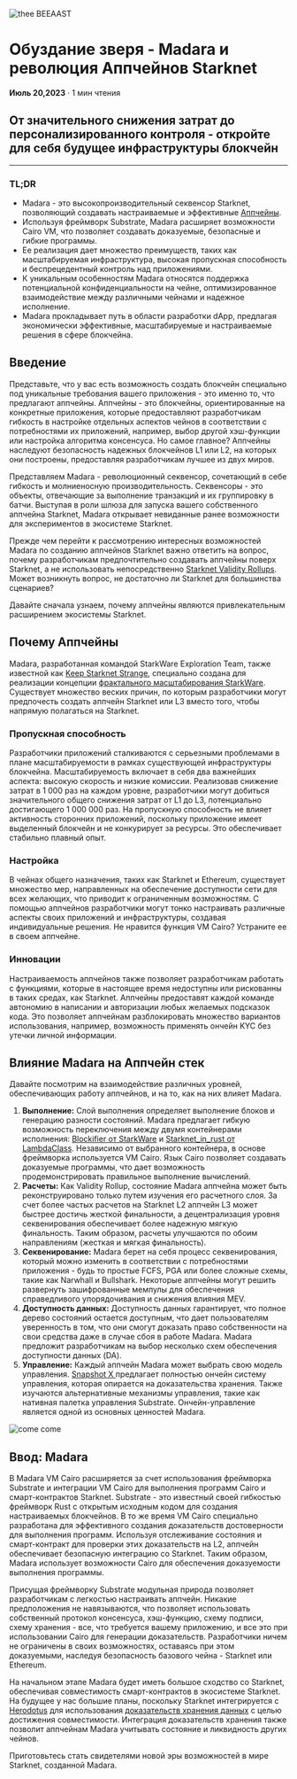 ![thee BEEAAST](https://imgur.com/EBwBNnB.jpg)

# Обуздание зверя - Madara и революция Аппчейнов Starknet

**Июль 20,2023** · 1 мин чтения

## От значительного снижения затрат до персонализированного контроля - откройте для себя будущее инфраструктуры блокчейн

***

### TL;DR

* Madara - это высокопроизводительный секвенсор Starknet, позволяющий создавать настраиваемые и эффективные [Аппчейны](https://www.starknet.io/en/posts/ecosystem/the-starknet-stacks-growth-spurt).
* Используя фреймворк Substrate, Madara расширяет возможности Cairo VM, что позволяет создавать доказуемые, безопасные и гибкие программы.
* Ее реализация дает множество преимуществ, таких как масштабируемая инфраструктура, высокая пропускная способность и беспрецедентный контроль над приложениями.
* К уникальным особенностям Madara относятся поддержка потенциальной конфиденциальности на чейне, оптимизированное взаимодействие между различными чейнами и надежное исполнение.
* Madara прокладывает путь в области разработки dApp, предлагая экономически эффективные, масштабируемые и настраиваемые решения в сфере блокчейна.


## Введение

Представьте, что у вас есть возможность создать блокчейн специально под уникальные требования вашего приложения - это именно то, что предлагают аппчейны. Аппчейны - это блокчейны, ориентированные на конкретные приложения, которые предоставляют разработчикам гибкость в настройке отдельных аспектов чейнов в соответствии с потребностями их приложений, например, выбор другой хэш-функции или настройка алгоритма консенсуса. Но самое главное? Аппчейны наследуют безопасность надежных блокчейнов L1 или L2, на которых они построены, предоставляя разработчикам лучшее из двух миров.

Представляем Madara - революционный секвенсор, сочетающий в себе гибкость и молниеносную производительность. Секвенсоры - это объекты, отвечающие за выполнение транзакций и их группировку в батчи. Выступая в роли шлюза для запуска вашего собственного аппчейна Starknet, Madara открывает невиданные ранее возможности для экспериментов в экосистеме Starknet. 

Прежде чем перейти к рассмотрению интересных возможностей Madara по созданию аппчейнов Starknet важно ответить на вопрос, почему разработчикам предпочтительно создавать аппчейны поверх Starknet, а не использовать непосредственно [Starknet Validity Rollups](https://starkware.co/resource/scaling-ethereum-navigating-the-blockchain-trilemma/#:~:text=top%20of%20them.-,Validity%20Rollups,-Validity%20rollups%2C%20also). Может возникнуть вопрос, не достаточно ли Starknet для большинства сценариев?

Давайте сначала узнаем, почему аппчейны являются привлекательным расширением экосистемы Starknet. 


## Почему Аппчейны

Madara, разработанная командой StarkWare Exploration Team, также известной как [Keep Starknet Strange](https://github.com/keep-starknet-strange), специально создана для реализации концепции [фрактального масштабирования StarkWare](https://medium.com/starkware/fractal-scaling-from-l2-to-l3-7fe238ecfb4f). Существует множество веских причин, по которым разработчики могут предпочесть создать аппчейн Starknet или L3 вместо того, чтобы напрямую полагаться на Starknet.


### Пропускная способность 

Разработчики приложений сталкиваются с серьезными проблемами в плане масштабируемости в рамках существующей инфраструктуры блокчейна. Масштабируемость включает в себя два важнейших аспекта: высокую скорость и низкие комиссии. Реализовав снижение затрат в 1 000 раз на каждом уровне, разработчики могут добиться значительного общего снижения затрат от L1 до L3, потенциально достигающего 1 000 000 раз. На пропускную способность не влияет активность сторонних приложений, поскольку приложение имеет выделенный блокчейн и не конкурирует за ресурсы. Это обеспечивает стабильно плавный опыт.

### Настройка

В чейнах общего назначения, таких как Starknet и Ethereum, существует множество мер, направленных на обеспечение доступности сети для всех желающих, что приводит к ограниченным возможностям. С помощью аппчейнов разработчики могут тонко настраивать различные аспекты своих приложений и инфраструктуры, создавая индивидуальные решения. Не нравится функция VM Cairo? Устраните ее в своем аппчейне.

### Инновации 

Настраиваемость аппчейнов также позволяет разработчикам работать с функциями, которые в настоящее время недоступны или рискованны в таких средах, как Starknet. Аппчейны предоставят каждой команде автономию в написании и авторизации любых желаемых подсказок кода. Это позволяет аппчейнам разблокировать множество вариантов использования, например, возможность применять ончейн KYC без утечки личной информации.

## Влияние Madara на Аппчейн cтек

Давайте посмотрим на взаимодействие различных уровней, обеспечивающих работу аппчейнов, и на то, как на них влияет Madara.

1. **Выполнение:** Слой выполнения определяет выполнение блоков и генерацию разности состояний. Madara предлагает гибкую возможность переключения между двумя контейнерами исполнения: [Blockifier от StarkWare](https://github.com/starkware-libs/blockifier) и [Starknet_in_rust от LambdaClass](https://github.com/lambdaclass/starknet_in_rust). Независимо от выбранного контейнера, в основе фреймворка используется VM Cairo. Язык Cairo позволяет создавать доказуемые программы, что дает возможность продемонстрировать правильное выполнение вычислений.
2. **Расчеты:** Как Validity Rollup, состояние Madara аппчейна может быть реконструировано только путем изучения его расчетного слоя. За счет более частых расчетов на Starknet L2 аппчейн L3 может быстрее достичь жесткой финальности, а децентрализация уровня секвенирования обеспечивает более надежную мягкую финальность. Таким образом, расчеты улучшаются по обоим направлениям (жесткая и мягкая финальность).
3. **Секвенирование:** Madara берет на себя процесс секвенирования, который можно изменить в соответствии с потребностями приложения - будь то простые FCFS, PGA или более сложные схемы, такие как Narwhall и Bullshark. Некоторые аппчейны могут решить развернуть зашифрованные мемпулы для обеспечения справедливого упорядочивания и снижения влияния MEV.
4. **Доступность данных:**  Доступность данных гарантирует, что полное дерево состояний остается доступным, что дает пользователям уверенность в том, что они смогут доказать право собственности на свои средства даже в случае сбоя в работе Madara. Madara предложит разработчикам на выбор несколько схем обеспечения доступности данных (DA).
5. **Управление:** Каждый аппчейн Madara может выбрать свою модель управления. [Snapshot X ](https://twitter.com/SnapshotLabs)предлагает полностью ончейн систему управления, которая опирается на доказательства хранения. Также изучаются альтернативные механизмы управления, такие как нативная палетка управления Substrate. Ончейн-управление является одной из основных ценностей Madara.

![come come](https://lh4.googleusercontent.com/i7bXi2IPV-LTLzEgueA2SPHGULUFDj1OX4IznOQr5BeZe0hcey-VXA5TOV6q9XaVqBGAcYiie7u7uxw7q1ByZxjkPQKHERqKJTxhdDdTSgBQy8smyNO3jEHiNJv7Eqh8BMxjj4fFlQAW6gm-hQMzyIU)


## Ввод: Madara

В Madara VM Cairo расширяется за счет использования фреймворка Substrate и интеграции VM Cairo для выполнения программ Cairo и смарт-контрактов Starknet. Substrate - это известный своей гибкостью фреймворк Rust с открытым исходным кодом для создания настраиваемых блокчейнов. В то же время VM Cairo специально разработана для эффективного создания доказательств достоверности для выполнения программ. Используя отслеживание состояния и смарт-контракт для проверки этих доказательств на L2, аппчейн обеспечивает безопасную интеграцию со Starknet. Таким образом, Madara использует возможности Cairo для обеспечения доказуемости выполнения программы.

Присущая фреймворку Substrate модульная природа позволяет разработчикам с легкостью настраивать аппчейн. Никакие предположения не навязываются, что позволяет использовать собственный протокол консенсуса, хэш-функцию, схему подписи, схему хранения - все, что требуется вашему приложению, и все это при использовании Cairo для генерации доказательств. Разработчики ничем не ограничены в своих возможностях, оставаясь при этом доказуемыми, наследуя безопасность базового чейна - Starknet или Ethereum.

На начальном этапе Madara будет иметь большое сходство со Starknet, обеспечивая совместимость смарт-контрактов в экосистеме Starknet. На будущее у нас большие планы, поскольку Starknet интегрируется с [Herodotus](https://www.herodotus.dev/) для использования [доказательств хранения данных](https://starkware.medium.com/what-are-storage-proofs-and-how-can-they-improve-oracles-e0379108720a) с целью достижения совместимости. Интеграция доказательств хранения также позволит аппчейнам Madara учитывать состояние и ликвидность других чейнов.

Приготовьтесь стать свидетелями новой эры возможностей в мире Starknet, созданной Madara.
